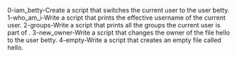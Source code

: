 0-iam_betty-Create a script that switches the current user to the user betty.
1-who_am_i-Write a script that prints the effective username of the current user.
2-groups-Write a script that prints all the groups the current user is part of .
3-new_owner-Write a script that changes the owner of the file hello to the user betty.
4-empty-Write a script that creates an empty file called hello.
